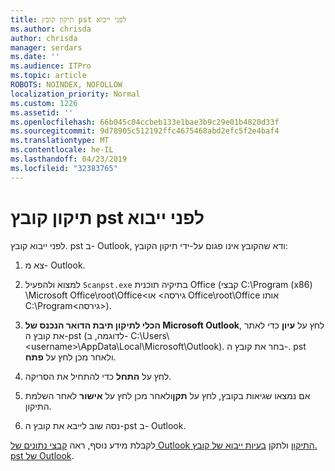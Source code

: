 ```yaml
---
title: תיקון קובץ pst לפני ייבוא
ms.author: chrisda
author: chrisda
manager: serdars
ms.date: ''
ms.audience: ITPro
ms.topic: article
ROBOTS: NOINDEX, NOFOLLOW
localization_priority: Normal
ms.custom: 1226
ms.assetid: ''
ms.openlocfilehash: 66b045c04ccbeb133e1bae3b9c29e01b4820d33f
ms.sourcegitcommit: 9d78905c512192ffc4675468abd2efc5f2e4baf4
ms.translationtype: MT
ms.contentlocale: he-IL
ms.lasthandoff: 04/23/2019
ms.locfileid: "32383765"
---
```

# <a name="repair-pst-file-before-importing"></a>תיקון קובץ pst לפני ייבוא

לפני ייבוא קובץ. pst ב- Outlook, ודא שהקובץ אינו פגום על-ידי תיקון הקובץ:

1. צא מ- Outlook.

2. למצוא ולהפעיל `Scanpst.exe` בתיקיה תוכנית Office (קבצי C:\Program (x86) \Microsoft Office\root\Office\<גירסה\> או Office\root\Office אותו C:\Program\<גירסה\>).

3. **הכלי לתיקון תיבת הדואר הנכנס של Microsoft Outlook**, לחץ על **עיון** כדי לאתר את קובץ ה-pst (לדוגמה, ב- C:\Users\\<username\>\AppData\Local\Microsoft\Outlook). בחר את קובץ ה-. pst ולאחר מכן לחץ על **פתח**.

4. לחץ על **התחל** כדי להתחיל את הסריקה.

5. אם נמצאו שגיאות בקובץ, לחץ על **תקן**ולאחר מכן לחץ על **אישור** לאחר השלמת התיקון.

6. נסה שוב לייבא את קובץ ה-pst ב- Outlook.

לקבלת מידע נוסף, ראה [קבצי נתונים של Outlook התיקון](https://support.office.com/article/25663bc3-11ec-4412-86c4-60458afc5253) ולתקן [בעיות ייבוא של קובץ. pst של Outlook](https://support.office.com/article/2d2e50dc-5c36-4ab2-ab50-f1be733b3d6e).
